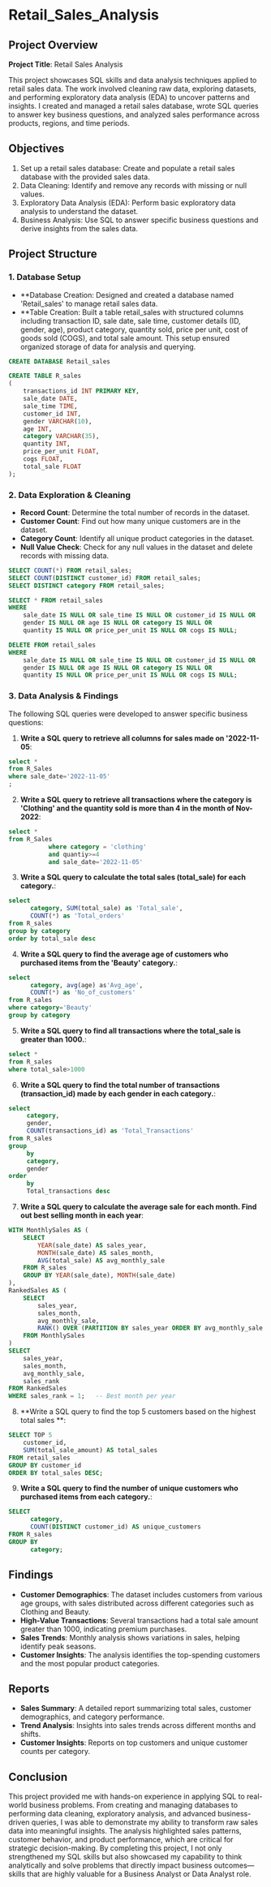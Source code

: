 # Retail_Sales_Analysis

## Project Overview

**Project Title**: Retail Sales Analysis  

This project showcases SQL skills and data analysis techniques applied to retail sales data. The work involved cleaning raw data,
exploring datasets, and performing exploratory data analysis (EDA) to uncover patterns and insights. I created and managed a retail sales database,
wrote SQL queries to answer key business questions, and analyzed sales performance across products, regions, and time periods.


## Objectives

1. Set up a retail sales database: Create and populate a retail sales database with the provided sales data.
2. Data Cleaning: Identify and remove any records with missing or null values.
3. Exploratory Data Analysis (EDA): Perform basic exploratory data analysis to understand the dataset.
4. Business Analysis: Use SQL to answer specific business questions and derive insights from the sales data.

## Project Structure

### 1. Database Setup

- **Database Creation: Designed and created a database named 'Retail_sales' to manage retail sales data.
- **Table Creation: Built a table retail_sales with structured columns including transaction ID, sale date, sale time, customer details 
(ID, gender, age), product category, quantity sold, price per unit, cost of goods sold (COGS), and total sale amount. This setup ensured organized
storage of data for analysis and querying.

```sql
CREATE DATABASE Retail_sales

CREATE TABLE R_sales
(
    transactions_id INT PRIMARY KEY,
    sale_date DATE,	
    sale_time TIME,
    customer_id INT,	
    gender VARCHAR(10),
    age INT,
    category VARCHAR(35),
    quantity INT,
    price_per_unit FLOAT,	
    cogs FLOAT,
    total_sale FLOAT
);
```

### 2. Data Exploration & Cleaning

- **Record Count**: Determine the total number of records in the dataset.
- **Customer Count**: Find out how many unique customers are in the dataset.
- **Category Count**: Identify all unique product categories in the dataset.
- **Null Value Check**: Check for any null values in the dataset and delete records with missing data.

```sql
SELECT COUNT(*) FROM retail_sales;
SELECT COUNT(DISTINCT customer_id) FROM retail_sales;
SELECT DISTINCT category FROM retail_sales;

SELECT * FROM retail_sales
WHERE 
    sale_date IS NULL OR sale_time IS NULL OR customer_id IS NULL OR 
    gender IS NULL OR age IS NULL OR category IS NULL OR 
    quantity IS NULL OR price_per_unit IS NULL OR cogs IS NULL;

DELETE FROM retail_sales
WHERE 
    sale_date IS NULL OR sale_time IS NULL OR customer_id IS NULL OR 
    gender IS NULL OR age IS NULL OR category IS NULL OR 
    quantity IS NULL OR price_per_unit IS NULL OR cogs IS NULL;
```

### 3. Data Analysis & Findings

The following SQL queries were developed to answer specific business questions:

1. **Write a SQL query to retrieve all columns for sales made on '2022-11-05**:
```sql
select *
from R_Sales
where sale_date='2022-11-05'
;
```

2. **Write a SQL query to retrieve all transactions where the category is 'Clothing' and the quantity sold is more than 4 in the month of Nov-2022**:
```sql
select *
from R_Sales
           where category = 'clothing'
           and quantiy>=4
           and sale_date='2022-11-05'
```

3. **Write a SQL query to calculate the total sales (total_sale) for each category.**:
```sql
select
      category, SUM(total_sale) as 'Total_sale',
      COUNT(*) as 'Total_orders'
from R_sales
group by category
order by total_sale desc
```

4. **Write a SQL query to find the average age of customers who purchased items from the 'Beauty' category.**:
```sql
select
      category, avg(age) as'Avg_age',
      COUNT(*) as 'No_of_customers'
from R_sales
where category='Beauty'
group by category
```

5. **Write a SQL query to find all transactions where the total_sale is greater than 1000.**:
```sql
select *
from R_sales
where total_sale>1000
```

6. **Write a SQL query to find the total number of transactions (transaction_id) made by each gender in each category.**:
```sql
select
     category,
     gender,
     COUNT(transactions_id) as 'Total_Transactions'
from R_sales
group
     by
     category,
     gender
order
     by
     Total_transactions desc
```

7. **Write a SQL query to calculate the average sale for each month. Find out best selling month in each year**:
```sql
WITH MonthlySales AS (
    SELECT
        YEAR(sale_date) AS sales_year,
        MONTH(sale_date) AS sales_month,
        AVG(total_sale) AS avg_monthly_sale
    FROM R_sales
    GROUP BY YEAR(sale_date), MONTH(sale_date)
),
RankedSales AS (
    SELECT
        sales_year,
        sales_month,
        avg_monthly_sale,
        RANK() OVER (PARTITION BY sales_year ORDER BY avg_monthly_sale DESC) AS sales_rank
    FROM MonthlySales
)
SELECT
    sales_year,
    sales_month,
    avg_monthly_sale,
    sales_rank
FROM RankedSales
WHERE sales_rank = 1;   -- Best month per year
```

8. **Write a SQL query to find the top 5 customers based on the highest total sales **:
```sql
SELECT TOP 5
    customer_id,
    SUM(total_sale_amount) AS total_sales
FROM retail_sales
GROUP BY customer_id
ORDER BY total_sales DESC;
```

9. **Write a SQL query to find the number of unique customers who purchased items from each category.**:
```sql
SELECT
      category,
      COUNT(DISTINCT customer_id) AS unique_customers
FROM R_sales
GROUP BY
      category;
```

## Findings

- **Customer Demographics**: The dataset includes customers from various age groups, with sales distributed across different categories such as Clothing and Beauty.
- **High-Value Transactions**: Several transactions had a total sale amount greater than 1000, indicating premium purchases.
- **Sales Trends**: Monthly analysis shows variations in sales, helping identify peak seasons.
- **Customer Insights**: The analysis identifies the top-spending customers and the most popular product categories.

## Reports

- **Sales Summary**: A detailed report summarizing total sales, customer demographics, and category performance.
- **Trend Analysis**: Insights into sales trends across different months and shifts.
- **Customer Insights**: Reports on top customers and unique customer counts per category.

## Conclusion

This project provided me with hands-on experience in applying SQL to real-world business problems. From creating and managing databases to performing data cleaning, exploratory analysis, and advanced business-driven queries, I was able to demonstrate my ability to transform raw sales data into meaningful insights. The analysis highlighted sales patterns, customer behavior, and product performance, which are critical for strategic decision-making. By completing this project, I not only strengthened my SQL skills but also showcased my capability to think analytically and solve problems that directly impact business outcomes—skills that are highly valuable for a Business Analyst or Data Analyst role.
